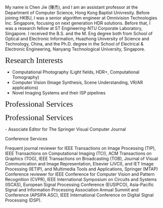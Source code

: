 My name is Chen Jie (陳杰), and I am an assistant professor at the Department of Computer Science, Hong Kong Baptist Univresity. Before joining HKBU, I was a senior algorithm engineer at Omnivision Technologies Inc. Singapore, focusing on next generation HDR solutions. Before that, I was a research fellow at ST Engineering-NTU Corporate Laboratory, Singapore. I received the B.S. and the M. Eng degree both from  School of Optical and Electronic Information, Huazhong University of Science and Technology, China, and the Ph.D. degree in the School of Electrical & Electronic Engineering, Nanyang Technological University, Singapore.

<p><span style="font-family:georgia,serif;"><span style="font-size:26px;">Research Interests</span></span></p>

- Computational Photography (Light fields, HDR+, Computational Tomography)
- Computer Vision (Image Synthesis, Scene Understanding, VR/AR applications)
- Novel Imaging Systems and their ISP pipelines

<p><span style="font-family: georgia, serif; font-size: 26px;">Professional Services</span></p>

<p><span style="font-family: georgia, serif; font-size: 26px;">Professional Services</span></p>
- Associate Editor for The Springer Visual Computer Journal

Conference Services

Frequent journal reviewer for IEEE Transactions on Image Processing (TIP), IEEE Transactions on
Computational Imaging (TCI), ACM Transactions on Graphics (TOG), IEEE Transactions on
Broadcasting (TOB), Journal of Visual Communication and Image Representation, Elsevier (JVCI), and
IET Image Processing (IETIP), and Multimedia Tools and Applications, Springer (MTAP)
Conference reviewer for IEEE Conference for Computer Vision and Pattern Recognition (CVPR), IEEE
International Symposium on Circuits and Systems (ISCAS), European Signal Processing Conference
(EUSIPCO), Asia-Pacific Signal and Information Processing Association Annual Summit and Conference
(APSIPA ASC), IEEE International Conference on Digital Signal Processing (DSP).
